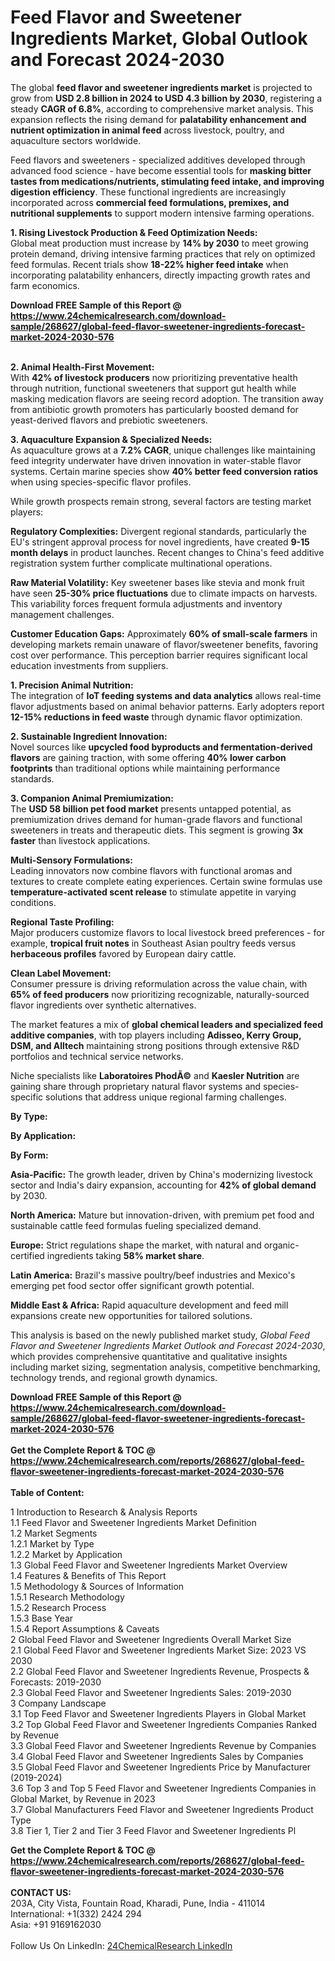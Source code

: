 <h1>Feed Flavor and Sweetener Ingredients Market, Global Outlook and Forecast 2024-2030</h1><p>The global <strong>feed flavor and sweetener ingredients market</strong> is projected to grow from <strong>USD 2.8 billion in 2024 to USD 4.3 billion by 2030</strong>, registering a steady <strong>CAGR of 6.8%</strong>, according to comprehensive market analysis. This expansion reflects the rising demand for <strong>palatability enhancement and nutrient optimization in animal feed</strong> across livestock, poultry, and aquaculture sectors worldwide.</p><p>Feed flavors and sweeteners - specialized additives developed through advanced food science - have become essential tools for <strong>masking bitter tastes from medications/nutrients, stimulating feed intake, and improving digestion efficiency</strong>. These functional ingredients are increasingly incorporated across <strong>commercial feed formulations, premixes, and nutritional supplements</strong> to support modern intensive farming operations.</p><p><strong>1. Rising Livestock Production &amp; Feed Optimization Needs:</strong><br>
Global meat production must increase by <strong>14% by 2030</strong> to meet growing protein demand, driving intensive farming practices that rely on optimized feed formulas. Recent trials show <strong>18-22% higher feed intake</strong> when incorporating palatability enhancers, directly impacting growth rates and farm economics.</p><div><b>Download FREE Sample of this Report @ 
            <a href="https://www.24chemicalresearch.com/download-sample/268627/global-feed-flavor-sweetener-ingredients-forecast-market-2024-2030-576">
            https://www.24chemicalresearch.com/download-sample/268627/global-feed-flavor-sweetener-ingredients-forecast-market-2024-2030-576</a></b></div><br><p><strong>2. Animal Health-First Movement:</strong><br>
With <strong>42% of livestock producers</strong> now prioritizing preventative health through nutrition, functional sweeteners that support gut health while masking medication flavors are seeing record adoption. The transition away from antibiotic growth promoters has particularly boosted demand for yeast-derived flavors and prebiotic sweeteners.</p><p><strong>3. Aquaculture Expansion &amp; Specialized Needs:</strong><br>
As aquaculture grows at a <strong>7.2% CAGR</strong>, unique challenges like maintaining feed integrity underwater have driven innovation in water-stable flavor systems. Certain marine species show <strong>40% better feed conversion ratios</strong> when using species-specific flavor profiles.</p><p>While growth prospects remain strong, several factors are testing market players:</p><p><strong>Regulatory Complexities:</strong> Divergent regional standards, particularly the EU's stringent approval process for novel ingredients, have created <strong>9-15 month delays</strong> in product launches. Recent changes to China's feed additive registration system further complicate multinational operations.</p><p><strong>Raw Material Volatility:</strong> Key sweetener bases like stevia and monk fruit have seen <strong>25-30% price fluctuations</strong> due to climate impacts on harvests. This variability forces frequent formula adjustments and inventory management challenges.</p><p><strong>Customer Education Gaps:</strong> Approximately <strong>60% of small-scale farmers</strong> in developing markets remain unaware of flavor/sweetener benefits, favoring cost over performance. This perception barrier requires significant local education investments from suppliers.</p><p><strong>1. Precision Animal Nutrition:</strong><br>
The integration of <strong>IoT feeding systems and data analytics</strong> allows real-time flavor adjustments based on animal behavior patterns. Early adopters report <strong>12-15% reductions in feed waste</strong> through dynamic flavor optimization.</p><p><strong>2. Sustainable Ingredient Innovation:</strong><br>
Novel sources like <strong>upcycled food byproducts and fermentation-derived flavors</strong> are gaining traction, with some offering <strong>40% lower carbon footprints</strong> than traditional options while maintaining performance standards.</p><p><strong>3. Companion Animal Premiumization:</strong><br>
The <strong>USD 58 billion pet food market</strong> presents untapped potential, as premiumization drives demand for human-grade flavors and functional sweeteners in treats and therapeutic diets. This segment is growing <strong>3x faster</strong> than livestock applications.</p><p><strong>Multi-Sensory Formulations:</strong><br>
	Leading innovators now combine flavors with functional aromas and textures to create complete eating experiences. Certain swine formulas use <strong>temperature-activated scent release</strong> to stimulate appetite in varying conditions.</p><p><strong>Regional Taste Profiling:</strong><br>
	Major producers customize flavors to local livestock breed preferences - for example, <strong>tropical fruit notes</strong> in Southeast Asian poultry feeds versus <strong>herbaceous profiles</strong> favored by European dairy cattle.</p><p><strong>Clean Label Movement:</strong><br>
	Consumer pressure is driving reformulation across the value chain, with <strong>65% of feed producers</strong> now prioritizing recognizable, naturally-sourced flavor ingredients over synthetic alternatives.</p><p>The market features a mix of <strong>global chemical leaders and specialized feed additive companies</strong>, with top players including <strong>Adisseo, Kerry Group, DSM, and Alltech</strong> maintaining strong positions through extensive R&amp;D portfolios and technical service networks.</p><p>Niche specialists like <strong>Laboratoires PhodÃ©</strong> and <strong>Kaesler Nutrition</strong> are gaining share through proprietary natural flavor systems and species-specific solutions that address unique regional farming challenges.</p><p><strong>By Type:</strong></p><p><strong>By Application:</strong></p><p><strong>By Form:</strong></p><p><strong>Asia-Pacific:</strong> The growth leader, driven by China's modernizing livestock sector and India's dairy expansion, accounting for <strong>42% of global demand</strong> by 2030.</p><p><strong>North America:</strong> Mature but innovation-driven, with premium pet food and sustainable cattle feed formulas fueling specialized demand.</p><p><strong>Europe:</strong> Strict regulations shape the market, with natural and organic-certified ingredients taking <strong>58% market share</strong>.</p><p><strong>Latin America:</strong> Brazil's massive poultry/beef industries and Mexico's emerging pet food sector offer significant growth potential.</p><p><strong>Middle East &amp; Africa:</strong> Rapid aquaculture development and feed mill expansions create new opportunities for tailored solutions.</p><p>This analysis is based on the newly published market study, <em>Global Feed Flavor and Sweetener Ingredients Market Outlook and Forecast 2024-2030</em>, which provides comprehensive quantitative and qualitative insights including market sizing, segmentation analysis, competitive benchmarking, technology trends, and regional growth dynamics.</p><div><b>Download FREE Sample of this Report @ 
            <a href="https://www.24chemicalresearch.com/download-sample/268627/global-feed-flavor-sweetener-ingredients-forecast-market-2024-2030-576">
            https://www.24chemicalresearch.com/download-sample/268627/global-feed-flavor-sweetener-ingredients-forecast-market-2024-2030-576</a></b></div><br><div><b>Get the Complete Report & TOC @ 
            <a href="https://www.24chemicalresearch.com/reports/268627/global-feed-flavor-sweetener-ingredients-forecast-market-2024-2030-576">
            https://www.24chemicalresearch.com/reports/268627/global-feed-flavor-sweetener-ingredients-forecast-market-2024-2030-576</a></b></div><br>
            <b>Table of Content:</b><p>1 Introduction to Research & Analysis Reports<br />
    1.1 Feed Flavor and Sweetener Ingredients Market Definition<br />
    1.2 Market Segments<br />
        1.2.1 Market by Type<br />
        1.2.2 Market by Application<br />
    1.3 Global Feed Flavor and Sweetener Ingredients Market Overview<br />
    1.4 Features & Benefits of This Report<br />
    1.5 Methodology & Sources of Information<br />
        1.5.1 Research Methodology<br />
        1.5.2 Research Process<br />
        1.5.3 Base Year<br />
        1.5.4 Report Assumptions & Caveats<br />
2 Global Feed Flavor and Sweetener Ingredients Overall Market Size<br />
    2.1 Global Feed Flavor and Sweetener Ingredients Market Size: 2023 VS 2030<br />
    2.2 Global Feed Flavor and Sweetener Ingredients Revenue, Prospects & Forecasts: 2019-2030<br />
    2.3 Global Feed Flavor and Sweetener Ingredients Sales: 2019-2030<br />
3 Company Landscape<br />
    3.1 Top Feed Flavor and Sweetener Ingredients Players in Global Market<br />
    3.2 Top Global Feed Flavor and Sweetener Ingredients Companies Ranked by Revenue<br />
    3.3 Global Feed Flavor and Sweetener Ingredients Revenue by Companies<br />
    3.4 Global Feed Flavor and Sweetener Ingredients Sales by Companies<br />
    3.5 Global Feed Flavor and Sweetener Ingredients Price by Manufacturer (2019-2024)<br />
    3.6 Top 3 and Top 5 Feed Flavor and Sweetener Ingredients Companies in Global Market, by Revenue in 2023<br />
    3.7 Global Manufacturers Feed Flavor and Sweetener Ingredients Product Type<br />
    3.8 Tier 1, Tier 2 and Tier 3 Feed Flavor and Sweetener Ingredients Pl</p><div><b>Get the Complete Report & TOC @ 
            <a href="https://www.24chemicalresearch.com/reports/268627/global-feed-flavor-sweetener-ingredients-forecast-market-2024-2030-576">
            https://www.24chemicalresearch.com/reports/268627/global-feed-flavor-sweetener-ingredients-forecast-market-2024-2030-576</a></b></div><br><b>CONTACT US:</b><br>
            203A, City Vista, Fountain Road, Kharadi, Pune, India - 411014<br>
            International: +1(332) 2424 294<br>
            Asia: +91 9169162030 <br><br>
            Follow Us On LinkedIn: <a href="https://www.linkedin.com/company/24chemicalresearch/">24ChemicalResearch LinkedIn</a>